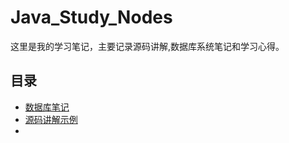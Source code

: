 # Java_Study_Nodes
这里是我的学习笔记，主要记录源码讲解,数据库系统笔记和学习心得。
## 目录
- [数据库笔记](database/README.md)
- [源码讲解示例](src/example.md)
- 
